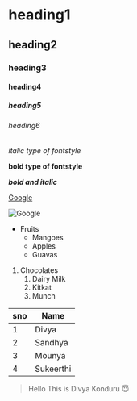 # heading1
## heading2
### heading3
#### heading4
##### heading5
###### heading6
*italic type of fontstyle*

**bold type of fontstyle**

***bold and italic***

[Google](https://www.google.com)

![Google](https://encrypted-tbn0.gstatic.com/images?q=tbn:ANd9GcRtP0a-s8u3W-2cLORRfdoPc6YnNVCT0jsUCg&usqp=CAU)

* Fruits
  * Mangoes
  * Apples
  * Guavas
1. Chocolates
    1. Dairy Milk
    2. Kitkat
    3. Munch

sno|Name
----|----
1|Divya
2|Sandhya
3|Mounya
4|Sukeerthi
>Hello This is Divya Konduru :innocent:
